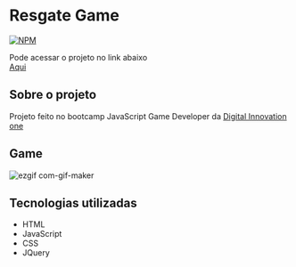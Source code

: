 # Resgate Game

[![NPM](https://img.shields.io/npm/l/react)](https://github.com/Daniel-lins/resgate-game/blob/main/LICENSE) 

Pode acessar o projeto no link abaixo<br>
<a href="https://resgate-game.vercel.app/">Aqui</a>


## Sobre o projeto

Projeto feito no bootcamp JavaScript Game Developer da <a href="https://digitalinnovation.one/">Digital Innovation one </a>


## Game

![ezgif com-gif-maker](https://user-images.githubusercontent.com/71731815/124052412-bfea8f00-d9f4-11eb-98db-ea2fdd4f1352.gif)

## Tecnologias utilizadas

- HTML
- JavaScript
- CSS
- JQuery
